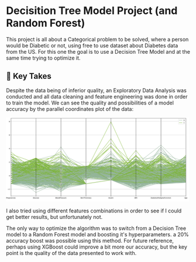 # Decisition Tree Model Project (and Random Forest)

This project is all about a Categorical problem to be solved, where a person would be Diabetic or not, using free to use dataset about Diabetes data from the US. 
For this one the goal is to use a Decision Tree Model and at the same time trying to optimize it. 

## 📔 Key Takes

Despite the data being of inferior quality, an Exploratory Data Analysis was conducted and all data cleaning and feature engineering was done in order to train the model. We can see the quality and possibilities of a model accuracy by the parallel coordinates plot of the data: 

<img src="https://github.com/4GeeksAcademy/gustavolima-decisiontree/blob/main/assets/parallelcoord.png" width="500">

I also tried using different features combinations in order to see if I could get better results, but unfortunately not. 

The only way to optimize the algorithm was to switch from a Decision Tree model to a Random Forest model and boosting it's hyperparameters. a 20% accuracy boost was possible using this method. For future reference, perhaps using XGBoost could improve a bit more our accuracy, but the key point is the quality of the data presented to work with. 
